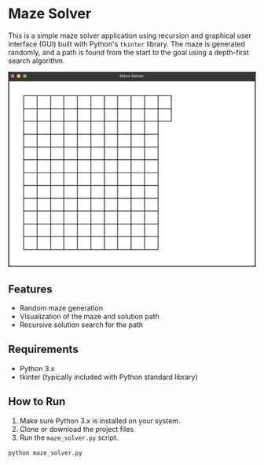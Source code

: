 # Maze Solver

This is a simple maze solver application using recursion and graphical user interface (GUI) built with Python's `tkinter` library. The maze is generated randomly, and a path is found from the start to the goal using a depth-first search algorithm.

![alt text](GIF.gif)

## Features

- Random maze generation
- Visualization of the maze and solution path
- Recursive solution search for the path

## Requirements

- Python 3.x
- tkinter (typically included with Python standard library)

## How to Run

1. Make sure Python 3.x is installed on your system.
2. Clone or download the project files.
3. Run the `maze_solver.py` script.

```bash
python maze_solver.py